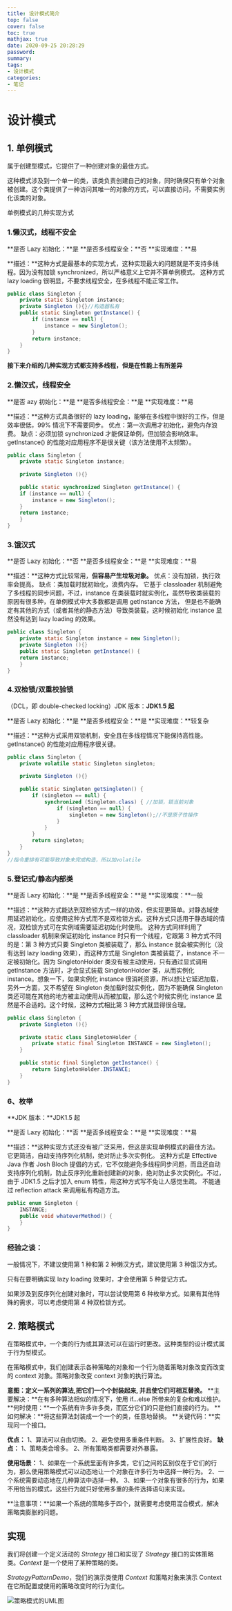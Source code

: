 ```yaml
---
title: 设计模式简介
top: false
cover: false
toc: true
mathjax: true
date: 2020-09-25 20:28:29
password:
summary:
tags:
- 设计模式
categories:
- 笔记
---
```


# 设计模式

## 1. 单例模式

属于创建型模式，它提供了一种创建对象的最佳方式。

这种模式涉及到一个单一的类，该类负责创建自己的对象，同时确保只有单个对象被创建。这个类提供了一种访问其唯一的对象的方式，可以直接访问，不需要实例化该类的对象。

单例模式的几种实现方式

### 1.懒汉式，线程不安全

**是否 Lazy 初始化：**是
**是否多线程安全：**否
**实现难度：**易

**描述：**这种方式是最基本的实现方式，这种实现最大的问题就是不支持多线程。因为没有加锁 synchronized，所以严格意义上它并不算单例模式。
这种方式 lazy loading 很明显，不要求线程安全，在多线程不能正常工作。

```java
public class Singleton {      
    private static Singleton instance;      
    private Singleton (){}//构造器私有        
    public static Singleton getInstance() {      
        if (instance == null) {          
            instance = new Singleton();      
        }      
        return instance;      
    }   
}
```

**接下来介绍的几种实现方式都支持多线程，但是在性能上有所差异**

### 2.懒汉式，线程安全

**是否 azy 初始化：**是
**是否多线程安全：**是
**实现难度：**易

**描述：**这种方式具备很好的 lazy loading，能够在多线程中很好的工作，但是效率很低，99% 情况下不需要同步。
优点：第一次调用才初始化，避免内存浪费。
缺点：必须加锁 synchronized 才能保证单例，但加锁会影响效率。
getInstance() 的性能对应用程序不是很关键（该方法使用不太频繁）。

```java
public class Singleton {  
    private static Singleton instance;  
    
    private Singleton (){}  
    
    public static synchronized Singleton getInstance() {  
    if (instance == null) {  
        instance = new Singleton();  
    }  
    return instance;  
    }  
}
```

### 3.饿汉式

**是否 Lazy 初始化：**否
**是否多线程安全：**是
**实现难度：**易

**描述：**这种方式比较常用，**但容易产生垃圾对象。**
优点：没有加锁，执行效率会提高。
缺点：类加载时就初始化，浪费内存。
它基于 classloader 机制避免了多线程的同步问题，不过，instance 在类装载时就实例化，虽然导致类装载的原因有很多种，在单例模式中大多数都是调用 getInstance 方法， 但是也不能确定有其他的方式（或者其他的静态方法）导致类装载，这时候初始化 instance 显然没有达到 lazy loading 的效果。

```java
public class Singleton {  
    private static Singleton instance = new Singleton();  
    private Singleton (){}  
    public static Singleton getInstance() {  
    return instance;  
    }  
}
```

### 4.双检锁/双重校验锁

（DCL，即 double-checked locking）JDK 版本：**JDK1.5 起**

**是否 Lazy 初始化：**是
**是否多线程安全：**是
**实现难度：**较复杂

**描述：**这种方式采用双锁机制，安全且在多线程情况下能保持高性能。
getInstance() 的性能对应用程序很关键。

```java
public class Singleton {  
    private volatile static Singleton singleton;  
    
    private Singleton (){} 
    
    public static Singleton getSingleton() {  
        if (singleton == null) {  
            synchronized (Singleton.class) { //加锁，锁当前对象
                if (singleton == null) {  
                    singleton = new Singleton();//不是原子性操作  
                }  
            }  
        }  
    	return singleton;  
    }  
}
//指令重排有可能导致对象未完成构造，所以加volatile
```



### 5.登记式/静态内部类

**是否 Lazy 初始化：**是
**是否多线程安全：**是
**实现难度：**一般

**描述：**这种方式能达到双检锁方式一样的功效，但实现更简单。对静态域使用延迟初始化，应使用这种方式而不是双检锁方式。这种方式只适用于静态域的情况，双检锁方式可在实例域需要延迟初始化时使用。
这种方式同样利用了 classloader 机制来保证初始化 instance 时只有一个线程，它跟第 3 种方式不同的是：第 3 种方式只要 Singleton 类被装载了，那么 instance 就会被实例化（没有达到 lazy loading 效果），而这种方式是 Singleton 类被装载了，instance 不一定被初始化。因为 SingletonHolder 类没有被主动使用，只有通过显式调用 getInstance 方法时，才会显式装载 SingletonHolder 类，从而实例化 instance。想象一下，如果实例化 instance 很消耗资源，所以想让它延迟加载，另外一方面，又不希望在 Singleton 类加载时就实例化，因为不能确保 Singleton 类还可能在其他的地方被主动使用从而被加载，那么这个时候实例化 instance 显然是不合适的。这个时候，这种方式相比第 3 种方式就显得很合理。

```java
public class Singleton {  
    private Singleton (){} 
    
    private static class SingletonHolder {  
    	private static final Singleton INSTANCE = new Singleton();  
    }  
     
    public static final Singleton getInstance() {  
    	return SingletonHolder.INSTANCE;  
    }  
}
```


### 6、枚举

**JDK 版本：**JDK1.5 起

**是否 Lazy 初始化：**否
**是否多线程安全：**是
**实现难度：**易

**描述：**这种实现方式还没有被广泛采用，但这是实现单例模式的最佳方法。它更简洁，自动支持序列化机制，绝对防止多次实例化。
这种方式是 Effective Java 作者 Josh Bloch 提倡的方式，它不仅能避免多线程同步问题，而且还自动支持序列化机制，防止反序列化重新创建新的对象，绝对防止多次实例化。不过，由于 JDK1.5 之后才加入 enum 特性，用这种方式写不免让人感觉生疏。
不能通过 reflection attack 来调用私有构造方法。

```java
public enum Singleton {  
    INSTANCE;  
    public void whateverMethod() {  
    }  
}
```

### **经验之谈：**

一般情况下，不建议使用第 1 种和第 2 种懒汉方式，建议使用第 3 种饿汉方式。

只有在要明确实现 lazy loading 效果时，才会使用第 5 种登记方式。

如果涉及到反序列化创建对象时，可以尝试使用第 6 种枚举方式。如果有其他特殊的需求，可以考虑使用第 4 种双检锁方式。



## 2. 策略模式

在策略模式中，一个类的行为或其算法可以在运行时更改。这种类型的设计模式属于行为型模式。

在策略模式中，我们创建表示各种策略的对象和一个行为随着策略对象改变而改变的 context 对象。策略对象改变 context 对象的执行算法。

**意图：定义一系列的算法,把它们一个个封装起来, 并且使它们可相互替换。**
**主要解决：**在有多种算法相似的情况下，使用 if...else 所带来的复杂和难以维护。
**何时使用：**一个系统有许多许多类，而区分它们的只是他们直接的行为。
**如何解决：**将这些算法封装成一个一个的类，任意地替换。
**关键代码：**实现同一个接口。

**优点：** 1、算法可以自由切换。 2、避免使用多重条件判断。 3、扩展性良好。
**缺点：** 1、策略类会增多。 2、所有策略类都需要对外暴露。

**使用场景：** 1、如果在一个系统里面有许多类，它们之间的区别仅在于它们的行为，那么使用策略模式可以动态地让一个对象在许多行为中选择一种行为。 2、一个系统需要动态地在几种算法中选择一种。 3、如果一个对象有很多的行为，如果不用恰当的模式，这些行为就只好使用多重的条件选择语句来实现。

**注意事项：**如果一个系统的策略多于四个，就需要考虑使用混合模式，解决策略类膨胀的问题。

## 实现

我们将创建一个定义活动的 *Strategy* 接口和实现了 *Strategy* 接口的实体策略类。*Context* 是一个使用了某种策略的类。

*StrategyPatternDemo*，我们的演示类使用 *Context* 和策略对象来演示 Context 在它所配置或使用的策略改变时的行为变化。

![策略模式的UML图](strategy_pattern_uml_diagram.jpg)


